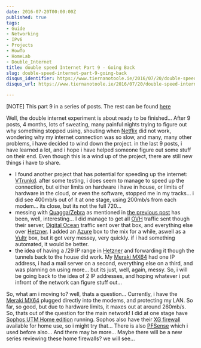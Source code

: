 ```yaml
---
date: 2016-07-20T00:00:00Z
published: true
tags:
- Guide
- Networking
- IPv6
- Projects
- HowTo
- HomeLab
- Double_Internet
title: double speed Internet Part 9 - Going Back
slug: double-speed-internet-part-9-going-back
disqus_identifier: https://www.tiernanotoole.ie/2016/07/20/double-speed-internet-part-9-going-back.html
disqus_url: https://www.tiernanotoole.ie/2016/07/20/double-speed-internet-part-9-going-back.html

---
```

 [NOTE] This part 9 in a series of posts. The rest can be found [here](https://www.tiernanotoole.ie/tag/Double_Internet/)

Well, the double internet experiment is about ready to be finished... After 9 posts, 4 months, lots of sweating, many painful nights trying to figure out why something stopped using, shouting when [Netflix][1] did not work, wondering why my internet connection was so slow, and many, many other problems, i have decided to wind down the project. in the last 9 posts, i have learned a lot, and i hope i have helped someone figure out some stuff on their end. Even though this is a wind up of the project, there are still new things i have to share.

* I found another project that has potential for speeding up the internet: [VTrunkd][2]. after some testing, i does seem to manage to speed up the connection, but either limits on hardware i have in house, or limits of hardware in the cloud, or even the software, stopped me in my tracks... i did see 400mb/s out of it at one stage, using 200mb/s from each modem... its close, but its not the full 720...
* messing with [Quagga/Zebra][4] as mentioned in [the previous post][3] has been, well, interesting... I did manage to get all [OVH][5] traffic sent though their server, [Digital Ocean][6] traffic sent over that box, and everything else over [Hetzner][7]. I added an [Azure][8] box to the mix for a while, aswell as a [Vultr][9] box, but it got very messey, very quickly. if i had something automated, it would be better.
* the idea of having a /29 IP range in [Hetzner][7] and forwarding it though the tunnels back to the house did work. My [Meraki MX64][10] had one IP address, i had a mail server on a second, everything else on a third, and was planning on using more... but its just, well, again, messy. So, i will be going back to the idea of 2 IP addresses, and hoping whatever i put infront of the network can figure stuff out...

So, what am i moving to? well, thats a question... Currently, i have the [Meraki MX64][10] plugged directly into the modems, and protecting my LAN. So far, so good, but due to hardware limits, it maxes out at around 260mb/s. So, thats out of the question for the main network! I did at one stage have [Sophos UTM Home edition][11] running. Sophos also have their [XG firewall][12] available for home use, so i might try that... There is also [PFSense][13] which i used before also... And there may be more... Maybe there will be a new series reviewing these home firewalls? we will see...

[1]:http://www.netflix.com
[2]:http://www.vrayo.com/how-to-set-up-a-bonding-vpn-connection-in-linux/
[3]:https://www.tiernanotoole.ie/2016/06/08/double-speed-internet-part-8-routing-around.html
[4]:http://www.nongnu.org/quagga/
[5]:http://www.ovh.ie
[6]:https://m.do.co/c/d4d345b83b55
[7]:http://www.hetzner.de/en
[8]:http://www.azure.com
[9]:http://www.vultr.com/?ref=6925433
[10]:https://meraki.cisco.com/products/appliances/mx64
[11]:https://www.sophos.com/en/products/free-tools/sophos-utm-home-edition.aspx
[12]:https://www.sophos.com/en-us/products/free-tools/sophos-xg-firewall-home-edition.aspx
[13]:https://www.pfsense.org/